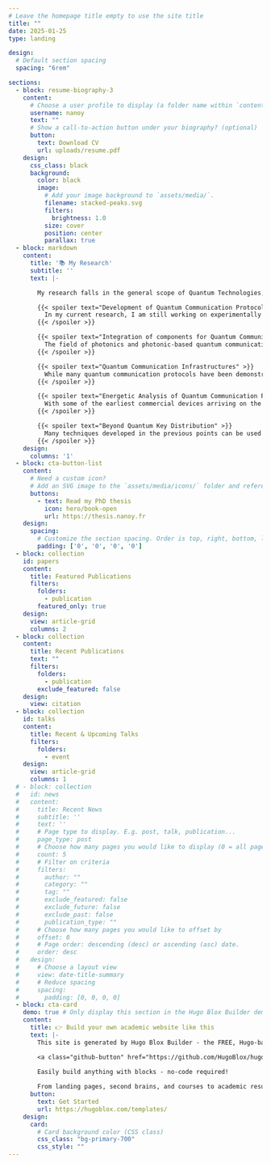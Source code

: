 ```yaml
---
# Leave the homepage title empty to use the site title
title: ""
date: 2025-01-25
type: landing

design:
  # Default section spacing
  spacing: "6rem"

sections:
  - block: resume-biography-3
    content:
      # Choose a user profile to display (a folder name within `content/authors/`)
      username: nanoy
      text: ""
      # Show a call-to-action button under your biography? (optional)
      button:
        text: Download CV
        url: uploads/resume.pdf
    design:
      css_class: black
      background:
        color: black
        image:
          # Add your image background to `assets/media/`.
          filename: stacked-peaks.svg
          filters:
            brightness: 1.0
          size: cover
          position: center
          parallax: true
  - block: markdown
    content:
      title: '📚 My Research'
      subtitle: ''
      text: |-

        My research falls in the general scope of Quantum Technologies, and more precisely on Quantum Communication. Click on the items below to discover more !

        {{< spoiler text="Development of Quantum Communication Protocols" >}}
          In my current research, I am still working on experimentally developing quantum communication protocols, such as Discrete-Variable and Continuous-Variable Quantum Key Distribution protocols or Quantum Random Number Generators. In particular, one of my goal is to increase their practicality and deployability. This research includes the development of open source software and transverse techniques.
        {{< /spoiler >}}

        {{< spoiler text="Integration of components for Quantum Communication" >}}
          The field of photonics and photonic-based quantum communication may greatly benefit from the monolithic integration of components, as it did for the field of electronics and computing. This however requires the development of advanced components with high-performance in order to reach the specific requirements of quantum protocols. It also require the development of specific techniques, but they can also have advantages such as size and stability. I also believe that hybrid integration will be required to reach complete integrated systems.
        {{< /spoiler >}}

        {{< spoiler text="Quantum Communication Infrastructures" >}}
          While many quantum communication protocols have been demonstrated in laboratory contexts, but it also important to demonstrate those protocols on deployed networks and fibers. Such deployments also require additional transverse techniques for synchronisation and impairments correction. It is also an opportunity to investigate the practical security of Quantum Key Distribution and how it can be combined with other protocols such as Post-Quantum Encryption to improve this practical security.
        {{< /spoiler >}}

        {{< spoiler text="Energetic Analysis of Quantum Communication Protocols" >}}
          With some of the earliest commercial devices arriving on the market, it is important to analyse their energetic cost before wider scale development. In addition, such a study could reveal another form of quantum advantage in the form of quantum protocols have fewer consumption than their classical counterpart. After an initial analysis of the cost of quantum key distribution protocols, I am now working on extending this analysis on the comparaison with classical protocols.
        {{< /spoiler >}}

        {{< spoiler text="Beyond Quantum Key Distribution" >}}
          Many techniques developed in the previous points can be used in protocols beyond Quantum Key Distribution. An example is the usage of balanced detectors, typically used in Continuous-Variable Quantum key Distribution, but that can also be used in hybrid protocols, entanglement based protocols or even quantum computation.
        {{< /spoiler >}}
    design:
      columns: '1'
  - block: cta-button-list
    content:
      # Need a custom icon?
      # Add an SVG image to the `assets/media/icons/` folder and reference it in the `icon` field below
      buttons:
        - text: Read my PhD thesis
          icon: hero/book-open
          url: https://thesis.nanoy.fr
    design:
      spacing:
        # Customize the section spacing. Order is top, right, bottom, left.
        padding: ['0', '0', '0', '0']
  - block: collection
    id: papers
    content:
      title: Featured Publications
      filters:
        folders:
          - publication
        featured_only: true
    design:
      view: article-grid
      columns: 2
  - block: collection
    content:
      title: Recent Publications
      text: ""
      filters:
        folders:
          - publication
        exclude_featured: false
    design:
      view: citation
  - block: collection
    id: talks
    content:
      title: Recent & Upcoming Talks
      filters:
        folders:
          - event
    design:
      view: article-grid
      columns: 1
  # - block: collection
  #   id: news
  #   content:
  #     title: Recent News
  #     subtitle: ''
  #     text: ''
  #     # Page type to display. E.g. post, talk, publication...
  #     page_type: post
  #     # Choose how many pages you would like to display (0 = all pages)
  #     count: 5
  #     # Filter on criteria
  #     filters:
  #       author: ""
  #       category: ""
  #       tag: ""
  #       exclude_featured: false
  #       exclude_future: false
  #       exclude_past: false
  #       publication_type: ""
  #     # Choose how many pages you would like to offset by
  #     offset: 0
  #     # Page order: descending (desc) or ascending (asc) date.
  #     order: desc
  #   design:
  #     # Choose a layout view
  #     view: date-title-summary
  #     # Reduce spacing
  #     spacing:
  #       padding: [0, 0, 0, 0]
  - block: cta-card
    demo: true # Only display this section in the Hugo Blox Builder demo site
    content:
      title: 👉 Build your own academic website like this
      text: |-
        This site is generated by Hugo Blox Builder - the FREE, Hugo-based open source website builder trusted by 250,000+ academics like you.

        <a class="github-button" href="https://github.com/HugoBlox/hugo-blox-builder" data-color-scheme="no-preference: light; light: light; dark: dark;" data-icon="octicon-star" data-size="large" data-show-count="true" aria-label="Star HugoBlox/hugo-blox-builder on GitHub">Star</a>

        Easily build anything with blocks - no-code required!
        
        From landing pages, second brains, and courses to academic resumés, conferences, and tech blogs.
      button:
        text: Get Started
        url: https://hugoblox.com/templates/
    design:
      card:
        # Card background color (CSS class)
        css_class: "bg-primary-700"
        css_style: ""
---
```

